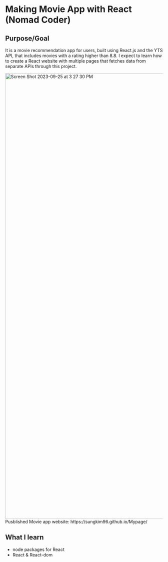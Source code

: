 # Making Movie App with React (Nomad Coder)
<h2>Purpose/Goal</h2>
<p>It is a movie recommendation app for users, built using React.js and the YTS API, that includes movies with a rating higher than 8.8. I expect to learn how to create a React website with multiple pages that fetches data from separate APIs through this project.</p>
 <img width="1425" alt="Screen Shot 2023-09-25 at 3 27 30 PM" src="https://github.com/SungKim96/React.JS_NomadCoder/assets/120751395/3c82a95f-bccb-4e05-8482-2cd93f7d6581"> <br/>
Pusblished Movie app website: https://sungkim96.github.io/Mypage/ <br/>
<h2>What I learn</h2>
<ul>
 <li>node packages for React </li>
 <li>React & React-dom</li>
</ul>
